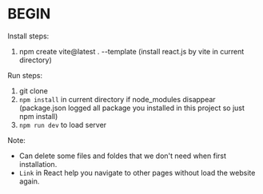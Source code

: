 # BEGIN

Install steps:

1. npm create vite@latest . --template (install react.js by vite in current directory)

Run steps:
1. git clone <this repository>
2. `npm install` in current directory if node_modules disappear (package.json logged all package you installed in this project so just npm install)
3. `npm run dev` to load server 

Note:
- Can delete some files and foldes that we don't need when first installation.
- `Link` in React help you navigate to other pages without load the website again.
